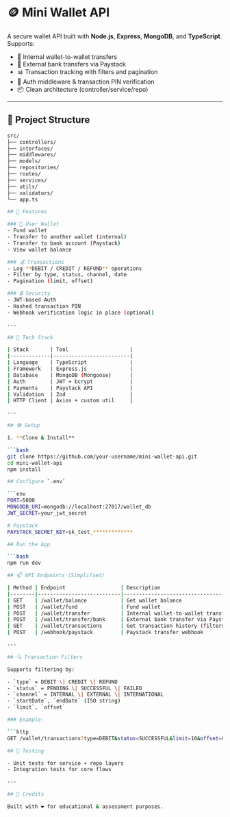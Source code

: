 # 🪙 Mini Wallet API

A secure wallet API built with **Node.js**, **Express**, **MongoDB**, and **TypeScript**. Supports:

- 💸 Internal wallet-to-wallet transfers
- 🏦 External bank transfers via Paystack
- 📊 Transaction tracking with filters and pagination
- 🔐 Auth middleware & transaction PIN verification
- 📦 Clean architecture (controller/service/repo)

---

## 📁 Project Structure

````bash
src/
├── controllers/
├── interfaces/
├── middlewares/
├── models/
├── repositories/
├── routes/
├── services/
├── utils/
├── validators/
└── app.ts

## 🚀 Features

### 🧍 User Wallet
- Fund wallet
- Transfer to another wallet (internal)
- Transfer to bank account (Paystack)
- View wallet balance

### 💰 Transactions
- Log **DEBIT / CREDIT / REFUND** operations
- Filter by type, status, channel, date
- Pagination (limit, offset)

### 🔒 Security
- JWT-based Auth
- Hashed transaction PIN
- Webhook verification logic in place (optional)

---

## 🧪 Tech Stack

| Stack       | Tool                    |
|-------------|-------------------------|
| Language    | TypeScript              |
| Framework   | Express.js              |
| Database    | MongoDB (Mongoose)      |
| Auth        | JWT + bcrypt            |
| Payments    | Paystack API            |
| Validation  | Zod                     |
| HTTP Client | Axios + custom util     |

---

## 🛠️ Setup

1. **Clone & Install**

```bash
git clone https://github.com/your-username/mini-wallet-api.git
cd mini-wallet-api
npm install

## Configure `.env`

```env
PORT=5000
MONGODB_URI=mongodb://localhost:27017/wallet_db
JWT_SECRET=your_jwt_secret

# Paystack
PAYSTACK_SECRET_KEY=sk_test_*************

## Run the App

```bash
npm run dev

## 📫 API Endpoints (Simplified)

| Method | Endpoint                  | Description                        |
|--------|---------------------------|----------------------------------|
| GET    | /wallet/balance           | Get wallet balance                |
| POST   | /wallet/fund              | Fund wallet                      |
| POST   | /wallet/transfer          | Internal wallet-to-wallet transfer|
| POST   | /wallet/transfer/bank     | External bank transfer via Paystack|
| GET    | /wallet/transactions      | Get transaction history (filters)|
| POST   | /webhook/paystack         | Paystack transfer webhook        |

---

## 🔍 Transaction Filters

Supports filtering by:

- `type` = DEBIT \| CREDIT \| REFUND
- `status` = PENDING \| SUCCESSFUL \| FAILED
- `channel` = INTERNAL \| EXTERNAL \| INTERNATIONAL
- `startDate`, `endDate` (ISO string)
- `limit`, `offset`

### Example:

```http
GET /wallet/transactions?type=DEBIT&status=SUCCESSFUL&limit=10&offset=0&startDate=2024-01-01

## 🧪 Testing

- Unit tests for service + repo layers
- Integration tests for core flows

---

## 🙌 Credits

Built with ❤️ for educational & assessment purposes.

````

